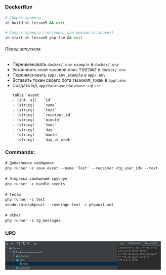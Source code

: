 ### DockerRun

```sh
# Сборка проекта
sh build.sh lesson5 && exit
```
```sh
# Запуск проекта (тестовый, при выходе остановит)
sh start.sh lesson5 php-fpm && exit
```

###### Перед запуском:
- Переименовать `docker/.env.example` в `docker/.env`
- Установить свой часовой пояс `TIMEZONE` в `docker/.env`
- Переименовать `app/.env.example` в `app/.env`
- Вставить токен своего бота `TELEGRAM_TOKEN` в `app/.env`
- Создать БД `app/database/database.sqlite`
  ```db
  table `event`
  - (int, ai)   `id`
  - (string)    `name`
  - (string)    `text`
  - (string)    `receiver_id`
  - (string)    `minute`
  - (string)    `hour`
  - (string)    `day`
  - (string)    `month`
  - (string)    `day_of_week`
  ```

### Commands:
```txt
# Добавление сообщения
php runner -c save_event --name 'Test' --receiver <tg_user_id> --text 'Text message' --cron '* * * * *'

# Отправка сообщений вручную
php runner -c handle_events

# Тесты
php runner -c test
vendor/bin/phpunit --coverage-text -c phpunit.xml

# Other
php runner -c tg_messages
```

### UPD
![result](result.png)